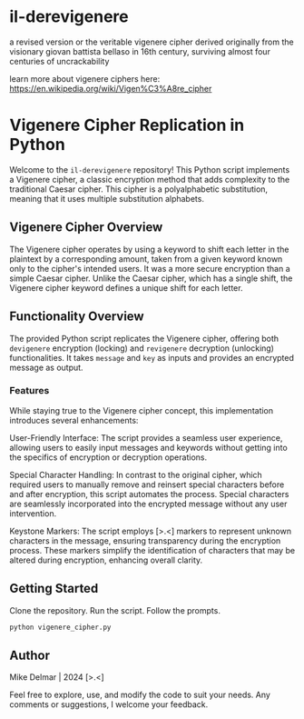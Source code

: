 # il-derevigenere
a revised version or the veritable vigenere cipher derived originally from the visionary giovan battista bellaso in 16th century, surviving almost four centuries of uncrackability

learn more about vigenere ciphers here:
https://en.wikipedia.org/wiki/Vigen%C3%A8re_cipher

# Vigenere Cipher Replication in Python

Welcome to the `il-derevigenere` repository! This Python script implements a Vigenere cipher, a classic encryption method that adds complexity to the traditional Caesar cipher. This cipher is a polyalphabetic substitution, meaning that it uses multiple substitution alphabets.

## Vigenere Cipher Overview

The Vigenere cipher operates by using a keyword to shift each letter in the plaintext by a corresponding amount, taken from a given keyword known only to the cipher's intended users. It was a more secure encryption than a simple Caesar cipher. Unlike the Caesar cipher, which has a single shift, the Vigenere cipher keyword defines a unique shift for each letter.

## Functionality Overview

The provided Python script replicates the Vigenere cipher, offering both `devigenere` encryption (locking) and  `revigenere` decryption (unlocking) functionalities. It takes `message` and `key` as inputs and provides an encrypted message as output. 

### Features

While staying true to the Vigenere cipher concept, this implementation introduces several enhancements:

User-Friendly Interface: The script provides a seamless user experience, allowing users to easily input messages and keywords without getting into the specifics of encryption or decryption operations.

Special Character Handling: In contrast to the original cipher, which required users to manually remove and reinsert special characters before and after encryption, this script automates the process. Special characters are seamlessly incorporated into the encrypted message without any user intervention.

Keystone Markers: The script employs [>.<] markers to represent unknown characters in the message, ensuring transparency during the encryption process. These markers simplify the identification of characters that may be altered during encryption, enhancing overall clarity.

## Getting Started

Clone the repository. Run the script. Follow the prompts.

```bash
python vigenere_cipher.py
```

## Author

Mike Delmar | 2024 [>.<]

Feel free to explore, use, and modify the code to suit your needs. Any comments or suggestions, I welcome your feedback.
